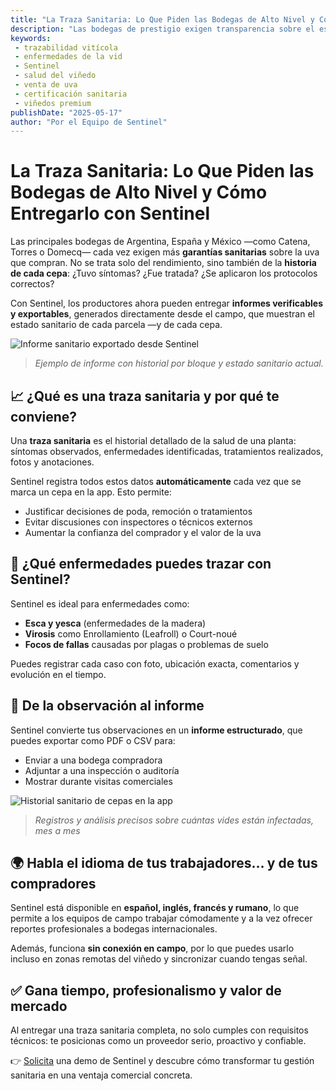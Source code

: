 ```yaml
---
title: "La Traza Sanitaria: Lo Que Piden las Bodegas de Alto Nivel y Cómo Entregarlo con Sentinel"
description: "Las bodegas de prestigio exigen transparencia sobre el estado sanitario de las uvas que compran. Sentinel permite a los productores vitícolas ofrecer informes verificables, cepa por cepa, directamente desde el viñedo."
keywords:
 - trazabilidad vitícola
 - enfermedades de la vid
 - Sentinel
 - salud del viñedo
 - venta de uva
 - certificación sanitaria
 - viñedos premium
publishDate: "2025-05-17"
author: "Por el Equipo de Sentinel"
---
```


# La Traza Sanitaria: Lo Que Piden las Bodegas de Alto Nivel y Cómo Entregarlo con Sentinel

Las principales bodegas de Argentina, España y México —como Catena, Torres o Domecq— cada vez exigen más **garantías sanitarias** sobre la uva que compran. No se trata solo del rendimiento, sino también de la **historia de cada cepa**: ¿Tuvo síntomas? ¿Fue tratada? ¿Se aplicaron los protocolos correctos?

Con Sentinel, los productores ahora pueden entregar **informes verificables y exportables**, generados directamente desde el campo, que muestran el estado sanitario de cada parcela —y de cada cepa.

![Informe sanitario exportado desde Sentinel](/blog-images/estado-sanitario.png)
> *Ejemplo de informe con historial por bloque y estado sanitario actual.*

## 📈 ¿Qué es una traza sanitaria y por qué te conviene?

Una **traza sanitaria** es el historial detallado de la salud de una planta: síntomas observados, enfermedades identificadas, tratamientos realizados, fotos y anotaciones.

Sentinel registra todos estos datos **automáticamente** cada vez que se marca un cepa en la app. Esto permite:

- Justificar decisiones de poda, remoción o tratamientos
- Evitar discusiones con inspectores o técnicos externos
- Aumentar la confianza del comprador y el valor de la uva

## 🧪 ¿Qué enfermedades puedes trazar con Sentinel?

Sentinel es ideal para enfermedades como:

- **Esca y yesca** (enfermedades de la madera)
- **Virosis** como Enrollamiento (Leafroll) o Court-noué
- **Focos de fallas** causadas por plagas o problemas de suelo

Puedes registrar cada caso con foto, ubicación exacta, comentarios y evolución en el tiempo.

## 🔄 De la observación al informe

Sentinel convierte tus observaciones en un **informe estructurado**, que puedes exportar como PDF o CSV para:

- Enviar a una bodega compradora
- Adjuntar a una inspección o auditoría
- Mostrar durante visitas comerciales

![Historial sanitario de cepas en la app](/blog-images/historial-cepas-sanitario.png)
> *Registros y análisis precisos sobre cuántas vides están infectadas, mes a mes*

## 🌍 Habla el idioma de tus trabajadores… y de tus compradores

Sentinel está disponible en **español, inglés, francés y rumano**, lo que permite a los equipos de campo trabajar cómodamente y a la vez ofrecer reportes profesionales a bodegas internacionales.

Además, funciona **sin conexión en campo**, por lo que puedes usarlo incluso en zonas remotas del viñedo y sincronizar cuando tengas señal.

## ✅ Gana tiempo, profesionalismo y valor de mercado

Al entregar una traza sanitaria completa, no solo cumples con requisitos técnicos: te posicionas como un proveedor serio, proactivo y confiable.

👉 [Solicita](/es/contact) una demo de Sentinel y descubre cómo transformar tu gestión sanitaria en una ventaja comercial concreta.

